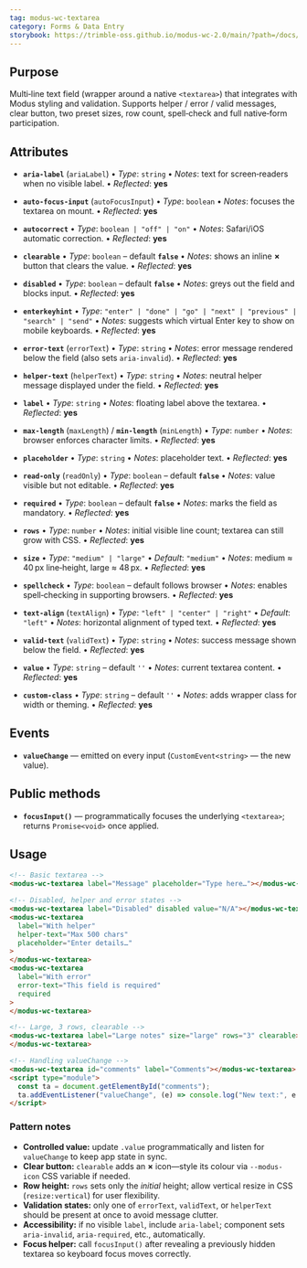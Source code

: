 ```yaml
---
tag: modus-wc-textarea
category: Forms & Data Entry
storybook: https://trimble-oss.github.io/modus-wc-2.0/main/?path=/docs/components-forms-textarea--docs
---
```


## Purpose

Multi‑line text field (wrapper around a native `<textarea>`) that integrates with Modus styling and validation. Supports helper / error / valid messages, clear button, two preset sizes, row count, spell‑check and full native‑form participation.

## Attributes

- **`aria-label`** (`ariaLabel`)
  • _Type_: `string`
  • _Notes_: text for screen‑readers when no visible label.
  • _Reflected_: **yes**

- **`auto-focus-input`** (`autoFocusInput`)
  • _Type_: `boolean`
  • _Notes_: focuses the textarea on mount.
  • _Reflected_: **yes**

- **`autocorrect`**
  • _Type_: `boolean | "off" | "on"`
  • _Notes_: Safari/iOS automatic correction.
  • _Reflected_: **yes**

- **`clearable`**
  • _Type_: `boolean` – default **`false`**
  • _Notes_: shows an inline **×** button that clears the value.
  • _Reflected_: **yes**

- **`disabled`**
  • _Type_: `boolean` – default **`false`**
  • _Notes_: greys out the field and blocks input.
  • _Reflected_: **yes**

- **`enterkeyhint`**
  • _Type_: `"enter" | "done" | "go" | "next" | "previous" | "search" | "send"`
  • _Notes_: suggests which virtual Enter key to show on mobile keyboards.
  • _Reflected_: **yes**

- **`error-text`** (`errorText`)
  • _Type_: `string`
  • _Notes_: error message rendered below the field (also sets `aria-invalid`).
  • _Reflected_: **yes**

- **`helper-text`** (`helperText`)
  • _Type_: `string`
  • _Notes_: neutral helper message displayed under the field.
  • _Reflected_: **yes**

- **`label`**
  • _Type_: `string`
  • _Notes_: floating label above the textarea.
  • _Reflected_: **yes**

- **`max-length`** (`maxLength`) / **`min-length`** (`minLength`)
  • _Type_: `number`
  • _Notes_: browser enforces character limits.
  • _Reflected_: **yes**

- **`placeholder`**
  • _Type_: `string`
  • _Notes_: placeholder text.
  • _Reflected_: **yes**

- **`read-only`** (`readOnly`)
  • _Type_: `boolean` – default **`false`**
  • _Notes_: value visible but not editable.
  • _Reflected_: **yes**

- **`required`**
  • _Type_: `boolean` – default **`false`**
  • _Notes_: marks the field as mandatory.
  • _Reflected_: **yes**

- **`rows`**
  • _Type_: `number`
  • _Notes_: initial visible line count; textarea can still grow with CSS.
  • _Reflected_: **yes**

- **`size`**
  • _Type_: `"medium" | "large"`
  • _Default_: `"medium"`
  • _Notes_: medium ≈ 40 px line‑height, large ≈ 48 px.
  • _Reflected_: **yes**

- **`spellcheck`**
  • _Type_: `boolean` – default follows browser
  • _Notes_: enables spell‑checking in supporting browsers.
  • _Reflected_: **yes**

- **`text-align`** (`textAlign`)
  • _Type_: `"left" | "center" | "right"`
  • _Default_: `"left"`
  • _Notes_: horizontal alignment of typed text.
  • _Reflected_: **yes**

- **`valid-text`** (`validText`)
  • _Type_: `string`
  • _Notes_: success message shown below the field.
  • _Reflected_: **yes**

- **`value`**
  • _Type_: `string` – default `''`
  • _Notes_: current textarea content.
  • _Reflected_: **yes**

- **`custom-class`**
  • _Type_: `string` – default `''`
  • _Notes_: adds wrapper class for width or theming.
  • _Reflected_: **yes**

## Events

- **`valueChange`** — emitted on every input (`CustomEvent<string>` — the new value).

## Public methods

- **`focusInput()`** — programmatically focuses the underlying `<textarea>`; returns `Promise<void>` once applied.

## Usage

```html
<!-- Basic textarea -->
<modus-wc-textarea label="Message" placeholder="Type here…"></modus-wc-textarea>

<!-- Disabled, helper and error states -->
<modus-wc-textarea label="Disabled" disabled value="N/A"></modus-wc-textarea>
<modus-wc-textarea
  label="With helper"
  helper-text="Max 500 chars"
  placeholder="Enter details…"
>
</modus-wc-textarea>
<modus-wc-textarea
  label="With error"
  error-text="This field is required"
  required
>
</modus-wc-textarea>

<!-- Large, 3 rows, clearable -->
<modus-wc-textarea label="Large notes" size="large" rows="3" clearable>
</modus-wc-textarea>

<!-- Handling valueChange -->
<modus-wc-textarea id="comments" label="Comments"></modus-wc-textarea>
<script type="module">
  const ta = document.getElementById("comments");
  ta.addEventListener("valueChange", (e) => console.log("New text:", e.detail));
</script>
```

### Pattern notes

- **Controlled value:** update `.value` programmatically and listen for `valueChange` to keep app state in sync.
- **Clear button:** `clearable` adds an **×** icon—style its colour via `--modus-icon` CSS variable if needed.
- **Row height:** `rows` sets only the _initial_ height; allow vertical resize in CSS (`resize:vertical`) for user flexibility.
- **Validation states:** only one of `errorText`, `validText`, or `helperText` should be present at once to avoid message clutter.
- **Accessibility:** if no visible `label`, include `aria-label`; component sets `aria-invalid`, `aria-required`, etc., automatically.
- **Focus helper:** call `focusInput()` after revealing a previously hidden textarea so keyboard focus moves correctly.
